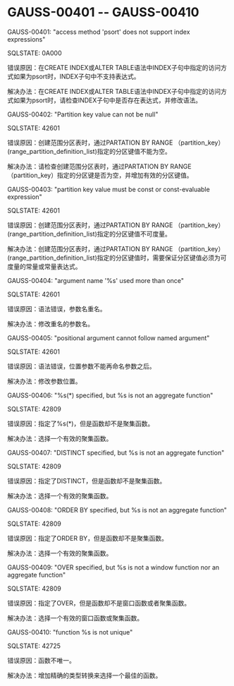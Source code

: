 # GAUSS-00401 -- GAUSS-00410<a name="ZH-CN_TOPIC_0302073290"></a>

GAUSS-00401: "access method 'psort' does not support index expressions"

SQLSTATE: 0A000

错误原因：在CREATE INDEX或ALTER TABLE语法中INDEX子句中指定的访问方式如果为psort时，INDEX子句中不支持表达式。

解决办法：在CREATE INDEX或ALTER TABLE语法中INDEX子句中指定的访问方式如果为psort时，请检查INDEX子句中是否存在表达式，并修改语法。

GAUSS-00402: "Partition key value can not be null"

SQLSTATE: 42601

错误原因：创建范围分区表时，通过PARTATION BY RANGE （partition\_key）\(range\_partition\_definition\_list\)指定的分区键值不能为空。

解决办法：请检查创建范围分区表时，通过PARTATION BY RANGE （partition\_key）指定的分区键是否为空，并增加有效的分区键值。

GAUSS-00403: "partition key value must be const or const-evaluable expression"

SQLSTATE: 42601

错误原因：创建范围分区表时，通过PARTATION BY RANGE （partition\_key）\(range\_partition\_definition\_list\)指定的分区键值不可度量。

解决办法：创建范围分区表时，通过PARTATION BY RANGE （partition\_key）\(range\_partition\_definition\_list\)指定的分区键值时，需要保证分区键值必须为可度量的常量或常量表达式。

GAUSS-00404: "argument name '%s' used more than once"

SQLSTATE: 42601

错误原因：语法错误，参数名重名。

解决办法：修改重名的参数名。

GAUSS-00405: "positional argument cannot follow named argument"

SQLSTATE: 42601

错误原因：语法错误，位置参数不能再命名参数之后。

解决办法：修改参数位置。

GAUSS-00406: "%s\(\*\) specified, but %s is not an aggregate function"

SQLSTATE: 42809

错误原因：指定了%s\(\*\)，但是函数却不是聚集函数。

解决办法：选择一个有效的聚集函数。

GAUSS-00407: "DISTINCT specified, but %s is not an aggregate function"

SQLSTATE: 42809

错误原因：指定了DISTINCT，但是函数却不是聚集函数。

解决办法：选择一个有效的聚集函数。

GAUSS-00408: "ORDER BY specified, but %s is not an aggregate function"

SQLSTATE: 42809

错误原因：指定了ORDER BY，但是函数却不是聚集函数。

解决办法：选择一个有效的聚集函数。

GAUSS-00409: "OVER specified, but %s is not a window function nor an aggregate function"

SQLSTATE: 42809

错误原因：指定了OVER，但是函数却不是窗口函数或者聚集函数。

解决办法：选择一个有效的窗口函数或聚集函数。

GAUSS-00410: "function %s is not unique"

SQLSTATE: 42725

错误原因：函数不唯一。

解决办法：增加精确的类型转换来选择一个最佳的函数。

